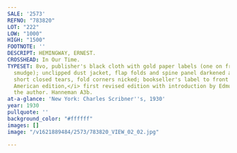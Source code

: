 ```yaml
---
SALE: '2573'
REFNO: "783820"
LOT: "222"
LOW: "1000"
HIGH: "1500"
FOOTNOTE: ''
DESCRIPT: HEMINGWAY, ERNEST.
CROSSHEAD: In Our Time.
TYPESET: 8vo, publisher's black cloth with gold paper labels (one on front with small
  smudge); unclipped dust jacket, flap folds and spine panel darkened and spotted,
  short closed tears, fold corners nicked; bookseller's label to front flyleaf. <i>Second
  American edition,</i> first revised edition with introduction by Edmund Wilson and
  the author. Hanneman A3b.
at-a-glance: 'New York: Charles Scribner''s, 1930'
year: 1930
pullquote: ''
background_color: "#ffffff"
images: []
image: "/v1621889484/2573/783820_VIEW_02_02.jpg"

---
```

